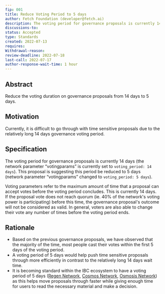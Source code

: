 ```yaml
---
fip: 001
title: Reduce Voting Period to 5 days
author: Fetch Foundation (developer@fetch.ai)
description: The voting period for governance proposals is currently 14 days. This proposal suggests reducing this to 5 days.
discussions-to:
status: Accepted
type: Standards
created: 2022-07-13
requires:
Withdrawal-reason:
review-deadline: 2022-07-18
last-call: 2022-07-17
author-response-wait-time: 1 hour
---
```

## Abstract

Reduce the voting duration on governance proposals from 14 days to 5 days.

## Motivation

Currently, it is difficult to go through with time sensitive proposals due to the relatively long 14 days governance voting period.

## Specification

The voting period for governance proposals is currently 14 days (the network parameter “votingparams” is currently set to `voting_period: 14 days`). This proposal is suggesting this period be reduced to 5 days (network parameter “votingparams” changed to `voting_period: 5 days`).

Voting parameters refer to the maximum amount of time that a proposal can accept votes before the voting period concludes. This is currently 14 days. If the proposal vote does not reach quorum (ie. 40% of the network's voting power is participating) before this time, the governance proposal's outcome will not be considered as valid. In general, voters are also able to change their vote any number of times before the voting period ends.

## Rationale

- Based on the previous governance proposals, we have observed that the majority of the time, most people cast their votes within the first 5 days of the voting period.
- A voting period of 5 days would help push time sensitive proposals through more efficiently in contrast to the relatively long 14 days wait time.
- It is becoming standard within the IBC ecosystem to have a voting period of 5 days ([Regen Network](https://forum.regen.network/discussion/3762-governance-window-repost-from-discourse-forum?comment=15409), [Cosmos Network](https://github.com/cosmos/cosmos-sdk/issues/10014), [Osmosis Network](https://www.mintscan.io/osmosis/proposals/183)) as this helps move proposals through faster while giving enough time for users to read the necessary material and make a decision.
